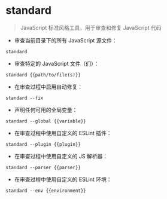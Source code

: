 # standard

> JavaScript 标准风格工具，用于审查和修复 JavaScript 代码

- 审查当前目录下的所有 JavaScript 源文件：

`standard`

- 审查特定的 JavaScript 文件（们）：

`standard {{path/to/file(s)}}`

- 在审查过程中启用自动修复：

`standard --fix`

- 声明任何可用的全局变量：

`standard --global {{variable}}`

- 在审查过程中使用自定义的 ESLint 插件：

`standard --plugin {{plugin}}`

- 在审查过程中使用自定义的 JS 解析器：

`standard --parser {{parser}}`

- 在审查过程中使用自定义的 ESLint 环境：

`standard --env {{environment}}`

[#]: contributors: ([尚卓燃])